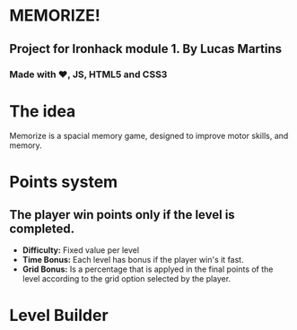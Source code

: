 # MEMORIZE! 
## Project for Ironhack module 1. By Lucas Martins 
### Made with :heart:, JS, HTML5 and CSS3

# The idea
Memorize is a spacial memory game, designed to improve motor skills, and memory.

# Points system
## The player win points only if the level is completed. 
* **Difficulty:** Fixed value per level
* **Time Bonus:** Each level has bonus if the player win's it fast.
* **Grid Bonus:** Is a percentage that is applyed in the final points of the level according to the grid option selected by the player.

# Level Builder
